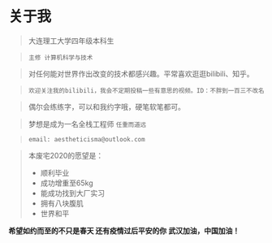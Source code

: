 # 关于我

>大连理工大学四年级本科生

>`主修 计算机科学与技术`

>对任何能对世界作出改变的技术都感兴趣。平常喜欢逛逛bilibili、知乎。

>`欢迎关注我的bilibili，我会不定期投稿一些有意思的视频。ID：不胖到一百三不改名`

>偶尔会练练字，可以和我约字哦，硬笔软笔都可。

>梦想是成为一名全栈工程师 `任重而道远`

>`email: aestheticisma@outlook.com`



>本废宅2020的愿望是：
> * 顺利毕业
> * 成功增重至65kg
> * 能成功找到大厂实习
> * 拥有八块腹肌
> * 世界和平


**希望如约而至的不只是春天 还有疫情过后平安的你**
**武汉加油，中国加油！**